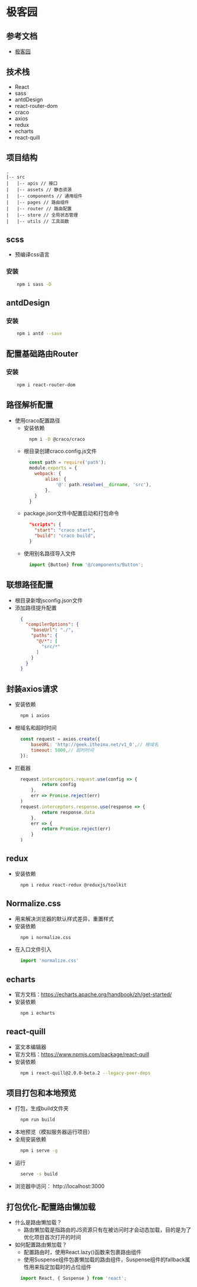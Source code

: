# 极客园

## 参考文档
* [极客园](https://github.com/LynasTing/react-basic/blob/main/src/day_06)

## 技术栈
* React
* sass
* antdDesign
* react-router-dom
* craco
* axios
* redux
* echarts
* react-quill

## 项目结构
```
.
|-- src
|   |-- apis // 接口
|   |-- assets // 静态资源
|   |-- components // 通用组件
|   |-- pages // 路由组件
|   |-- router // 路由配置
|   |-- store // 全局状态管理
|   |-- utils // 工具函数

```

## scss
* 预编译css语言

### 安装
```bash
    npm i sass -D
```

## antdDesign

### 安装
```bash
    npm i antd --save
```

## 配置基础路由Router

### 安装
```bash
    npm i react-router-dom
```

## 路径解析配置
* 使用craco配置路径
  * 安装依赖
    ```bash
      npm i -D @craco/craco
    ```
  * 根目录创建craco.config.js文件
    ```javascript
      const path = require('path');
      module.exports = {
        webpack: {
            alias: {
                '@': path.resolve(__dirname, 'src'),
            },
        }
      }
    ```
  * package.json文件中配置启动和打包命令
    ```json
      "scripts": {
        "start": "craco start",
        "build": "craco build",
      }
    ```
  * 使用别名路径导入文件
    ```jsx
      import {Button} from '@/components/Button';
    ```

## 联想路径配置
  * 根目录新增jsconfig.json文件
  * 添加路径提升配置
    ```json
      {
        "compilerOptions": {
          "baseUrl": "./",
          "paths": {
            "@/*": [
              "src/*"
            ]
          }
        }
      }
    ```

## 封装axios请求
* 安装依赖
  ```bash
    npm i axios
  ```

* 根域名和超时时间
  ```javascript
    const request = axios.create({
        baseURL: 'http://geek.itheima.net/v1_0',// 根域名
        timeout: 5000,// 超时时间
    });
  ```

* 拦截器
  ```javascript
    request.interceptors.request.use(config => {
            return config
        },
        err => Promise.reject(err)
    )
    request.interceptors.response.use(response => {
            return response.data
        },
        err => {
            return Promise.reject(err)
        }
    )
  ```

## redux
* 安装依赖
  ```bash
    npm i redux react-redux @reduxjs/toolkit
  ```

## Normalize.css
* 用来解决浏览器的默认样式差异，重置样式
* 安装依赖
  ```bash
    npm i normalize.css
  ```
* 在入口文件引入
  ```javascript
    import 'normalize.css'
  ```

## echarts
* 官方文档：https://echarts.apache.org/handbook/zh/get-started/
* 安装依赖
  ```bash
    npm i echarts
  ```

## react-quill
* 富文本编辑器
* 官方文档：https://www.npmjs.com/package/react-quill
* 安装依赖
  ```bash
    npm i react-quill@2.0.0-beta.2 --legacy-peer-deps
  ```
## 项目打包和本地预览
* 打包，生成build文件夹
  ```bash
    npm run build
  ```
* 本地预览（模拟服务器运行项目）
* 全局安装依赖
  ```bash
    npm i serve -g
  ```
* 运行
  ```bash
    serve -s build
  ```
* 浏览器中访问： http://localhost:3000

## 打包优化-配置路由懒加载
* 什么是路由懒加载？
  * 路由懒加载是指路由的JS资源只有在被访问时才会动态加载，目的是为了优化项目首次打开的时间
* 如何配置路由懒加载？
  * 配置路由时，使用React.lazy()函数来包裹路由组件
  * 使用Suspense组件包裹懒加载的路由组件，Suspense组件的fallback属性用来指定加载时的占位组件
  ```javascript
    import React, { Suspense } from 'react';